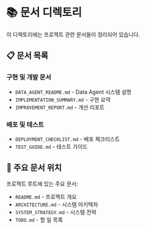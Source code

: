 # 📚 문서 디렉토리

이 디렉토리에는 프로젝트 관련 문서들이 정리되어 있습니다.

## 📋 문서 목록

### 구현 및 개발 문서
- `DATA_AGENT_README.md` - Data Agent 시스템 설명
- `IMPLEMENTATION_SUMMARY.md` - 구현 요약
- `IMPROVEMENT_REPORT.md` - 개선 리포트

### 배포 및 테스트
- `DEPLOYMENT_CHECKLIST.md` - 배포 체크리스트
- `TEST_GUIDE.md` - 테스트 가이드

## 📍 주요 문서 위치

프로젝트 루트에 있는 주요 문서:
- `README.md` - 프로젝트 개요
- `ARCHITECTURE.md` - 시스템 아키텍처
- `SYSTEM_STRATEGY.md` - 시스템 전략
- `TODO.md` - 할 일 목록
